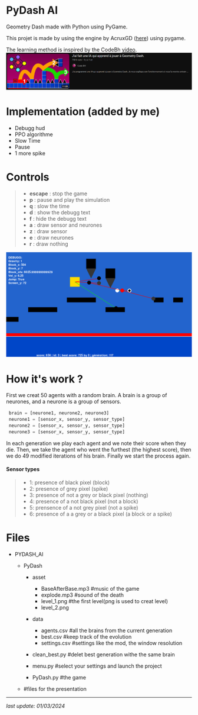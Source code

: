 # PyDash AI
Geometry Dash made with Python using PyGame.

This projet is made by using the engine by AcruxGD ([here](https://github.com/AcruxGD/PyDash.git)) using pygame.

The learning method is inspired by the CodeBh [video](https://youtu.be/MTcXW94V838?si=XPXf2aNzE3n5Rfrn).
![code BH thumbnail](codebh_minia.png)

# Implementation (added by me)

- Debugg hud
- PPO algorithme
- Slow Time
- Pause
- 1 more spike

# Controls

> - **escape** : stop the game
> - **p** : pause and play the simulation
> - **q** : slow the time
> - **d** : show the debugg text
> - **f** : hide the debugg text
> - **a** : draw sensor and neurones
> - **z** : draw sensor
> - **e** : draw neurones
> - **r** : draw nothing

![screenshot_of_the_project](project_thubmnail.png)

# How it's work ?
First we creat 50 agents with a random brain. A brain is a group of neurones, and a neurone is a group of sensors.
```python
 brain = [neurone1, neurone2, neurone3]
 neurone1 = [sensor_x, sensor_y, sensor_type]
 neurone2 = [sensor_x, sensor_y, sensor_type]
 neurone3 = [sensor_x, sensor_y, sensor_type]
```
In each generation we play each agent and we note their score when they die.
Then, we take the agent who went the furthest (the highest score), then we do 49 modified iterations of his brain.
Finally we start the process again.
#### Sensor types

> - 1: presence of black pixel (block)
> - 2: presence of grey pixel (spike)
> - 3: presence of not a grey or black pixel (nothing)
> - 4: presence of a not black pixel (not a block)
> - 5: prensence of a not grey pixel (not a spike)
> - 6: presence of a a grey or a black pixel (a block or a spike)

# Files

- PYDASH_AI
    - PyDash
        - asset
            - BaseAfterBase.mp3 #music of the game
            - explode.mp3 #sound of the death
            - level_1.png #the first level(png is used to creat level)
            - level_2.png
        
        - data
            - agents.csv #all the brains from the current generation
            - best.csv #keep  track of the evolution
            - settings.csv #settings like the mod, the window resolution

        - clean_best.py #delet best generation withe the same brain
        - menu.py #select your settings and launch the project
        - PyDash.py #the game
    
    - #files for the presentation
---
*last update: 01/03/2024*